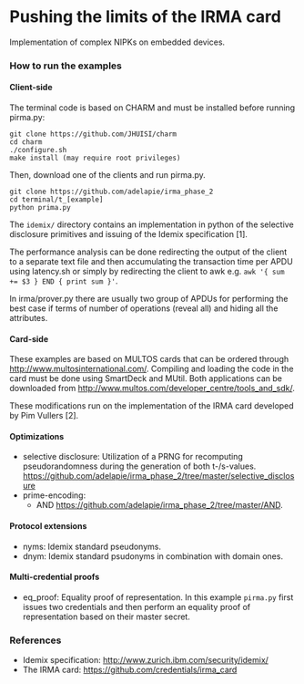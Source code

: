 Pushing the limits of the IRMA card
===================================

Implementation of complex NIPKs on embedded devices.

### How to run the examples

#### Client-side

The terminal code is based on CHARM and must be installed before running
pirma.py:

```
git clone https://github.com/JHUISI/charm
cd charm
./configure.sh
make install (may require root privileges)
```

Then, download one of the clients and run pirma.py.

```
git clone https://github.com/adelapie/irma_phase_2
cd terminal/t_[example]
python prima.py
```

The ```idemix/``` directory contains an implementation in python of the selective
disclosure primitives and issuing of the Idemix specification [1].

The performance analysis can be done redirecting the output of the client to
a separate text file and then accumulating the transaction time per APDU using 
latency.sh or simply by redirecting the client to awk e.g. ```awk '{ sum += $3 } END { print sum }'```.

In irma/prover.py there are usually two group of APDUs for performing
the best case if terms of number of operations (reveal all) and hiding all
the attributes.

#### Card-side

These examples are based on MULTOS cards that can be ordered
through http://www.multosinternational.com/. Compiling and loading the code 
in the card must be done using SmartDeck and MUtil. Both applications can be 
downloaded from http://www.multos.com/developer_centre/tools_and_sdk/.

These modifications run on the implementation of the IRMA card developed by Pim Vullers [2].

#### Optimizations

- selective disclosure: Utilization of a PRNG for recomputing
pseudorandomness during the generation of both t-/s-values.
https://github.com/adelapie/irma_phase_2/tree/master/selective_disclosure
- prime-encoding:
	* AND https://github.com/adelapie/irma_phase_2/tree/master/AND.

#### Protocol extensions

- nyms: Idemix standard pseudonyms.
- dnym: Idemix standard psudonyms in combination with domain ones.

#### Multi-credential proofs

- eq_proof: Equality proof of representation. In this example ```pirma.py``` first issues two
credentials and then perform an equality proof of representation based on their master secret.

### References

- Idemix specification: http://www.zurich.ibm.com/security/idemix/
- The IRMA card: https://github.com/credentials/irma_card

